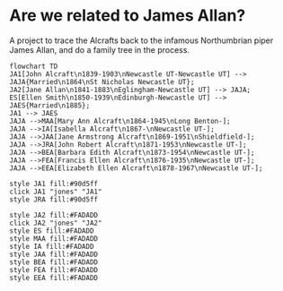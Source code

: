 # Are we related to James Allan?

A project to trace the Alcrafts back to the infamous Northumbrian piper James Allan, and do a family tree in the process.


``` mermaid
flowchart TD  
JA1[John Alcraft\n1839-1903\nNewcastle UT-Newcastle UT] --> JAJA{Married\n1864\nSt Nicholas Newcastle UT};
JA2[Jane Allan\n1841-1883\nEglingham-Newcastle UT] --> JAJA;
ES[Ellen Smith\n1850-1939\nEdinburgh-Newcastle UT] --> JAES{Married\n1885};
JA1 --> JAES
JAJA -->MAA[Mary Ann Alcraft\n1864-1945\nLong Benton-];
JAJA -->IA[Isabella Alcraft\n1867-\nNewcastle UT-];
JAJA -->JAA[Jane Armstrong Alcraft\n1869-1951\nShieldfield-];
JAJA -->JRA[John Robert Alcraft\n1871-1953\nNewcastle UT-];
JAJA -->BEA[Barbara Edith Alcraft\n1873-1954\nNewcastle UT-];
JAJA -->FEA[Francis Ellen Alcraft\n1876-1935\nNewcastle UT-];
JAJA -->EEA[Elizabeth Ellen Alcraft\n1878-1967\nNewcastle UT-];  

style JA1 fill:#90d5ff
click JA1 "jones" "JA1"
style JRA fill:#90d5ff

style JA2 fill:#FADADD
click JA2 "jones" "JA2"
style ES fill:#FADADD
style MAA fill:#FADADD
style IA fill:#FADADD
style JAA fill:#FADADD
style BEA fill:#FADADD
style FEA fill:#FADADD
style EEA fill:#FADADD



```
